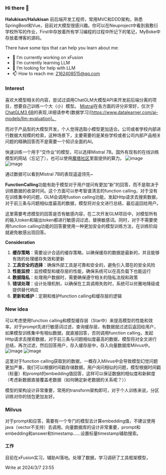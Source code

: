 ### Hi there 👋


**Halukisan/Halukisan** 前后端开发工程师，常用MVC和DDD架构，熟悉SpringBoot和Vue，目前对大模型很感兴趣。你可以在Neuproject中看到我敷衍学校所写的作业，First中存放着所有学习编程的过程中所记下的笔记，MyBoke中存放着博客的源码。

There have some tips that can help you learn about me: 
- 🔭 I’m currently working on xFusion
- 🌱 I’m currently learning LLM
- 🤔 I’m looking for help with LLM
- 📫 How to reach me: 2162408515@qq.com

### **Interest**

喜欢大模型相关的内容，尝试过调用ChatGLM大模型API来开发前后端分离的项目，想要自己训练一个大（小）模型。
[Mistral](https://modelscope.cn/models/TabbyML/Mistral-7B/summary)在各方面的评分非常好，仅次于[ChatGLM3 6B](https://modelscope.cn/models/ZhipuAI/chatglm3-6b/summary)的表现,详细请参考(数据学习)[https://www.datalearner.com/ai-models/llm-evaluation]。

而对于产品型的大模型开发，个人觉得选取小模型更加适合。公司或者学校内部进行数据大规模的检索，这种场景下，主要需要的是某些学校或者公司内部产品相关问题的精确回答而不是需要一个知识全面的AI。

快速训练一个用于“交作业”的模型，可以选择Mistral 7B。国外有现有的在线训练模型的网站（忘记了），也可以使用[魔塔社区](https://modelscope.cn/home)里面提供的算力。
![image](https://github.com/Halukisan/Halukisan/assets/102407304/7808aaae-58c7-458e-a40e-91ce0027648a)
![image](https://github.com/Halukisan/Halukisan/assets/102407304/97c321ba-e697-40d7-831a-30157f937b89)

通过数据可以看到Mistral 7B的表现遥遥领先~

**FunctionCalling**功能有助于模型对于用户提问有更加“新”的回答，而不是取决于训练数据的收录时间。这个方面可以参考智谱清言的function calling，对于没有在训练集中的问题，GLM会调用fustion calling功能，发起Http请求去搜索数据，对于前三条与问题相似度最高的数据，模型将对全文进行总结，最后返回给用户。

这里需要考虑模型的回答是否有敏感内容，在二次开发GLM项目中，对模型所有的输入token和输出token都进行敏感词过滤，替换敏感词。同时，对于不需要使用function calling功能的回答要使用一种更加安全的模型训练方法，在训练阶段就避免敏感出现回答。

**Consideration**
1. **缓存策略**：需要设计合适的缓存策略，以确保缓存的数据是最新的，并且能够有效的处理缓存失效和更新
2. **工具安全的选择**：确保外部工具是可靠和安全的，避免引入潜在的安全风险
3. **性能监控**：监控模型和缓存层的性能，确保系统可以在高负载下也能运行
4. **数据隐私**：处理用户数据时，需要确保遵守相关的隐私法规和政策
5. **错误处理**：设计处理机制，以确保在工具调用失败时，系统可以优雅地降级或提供替代响应
6. **更新和维护**：定期和维护function calling和缓存层的逻辑

### **New idea**
可以考虑使用function calling和模型缓存层（Star中）来提高模型的性能和效率。对于prompt先进行敏感词过滤，查询缓存层，有数据就过滤后返回给用户，如果模型训练集中有相似数据，就直接回答，否则调用function calling，发起Http请求去搜索数据，对于前三条与问题相似度最高的数据，模型将对全文进行总结，再次过滤，然后回答用户，存入缓存层中，存入向量数据库Milvus中。
![image](https://github.com/Halukisan/Halukisan/assets/102407304/d7799d0d-adb6-4895-9b0d-1b439d350585)
![image](https://github.com/Halukisan/Halukisan/assets/102407304/9038584a-e4df-4557-804f-e8732304a96c)

这里对于function calling获取到的数据，一概存入Milvus中会导致模型幻觉问题更加严重，我们可以根据时间戳存储数据，用户询问相似的问题，模型根据时间戳（标量）和prompt的embedding值回答，这样可以保证数据的相似度和新鲜度（考虑新数据直接覆盖老数据（如何确定新老数据的关系呢？））

模型的架构设计非常重要，常用的transform架构即可，对于个人训练来说，分区训练对你的钱包更加友好。


### Milvus
对于prompt和应答，需要有一个专门的模型去计算embedding值，不建议使用java（vector不支持）去调用。向量数据库的设计非常重要，prompt和embedding和answer和timestamp......设置标量timestamp辅助搜索。




#### 工作
目前在xFusion实习，辅助AI落地。处理了数据，学习调研了工具框架模型，

Write at 2024/3/7 23:55
